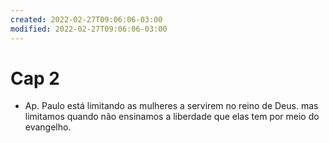 ```yaml
---
created: 2022-02-27T09:06:06-03:00
modified: 2022-02-27T09:06:06-03:00
---
```


# Cap 2

- Ap. Paulo está limitando as mulheres a servirem no reino de Deus. mas limitamos quando não ensinamos a liberdade que elas tem por meio do evangelho.

